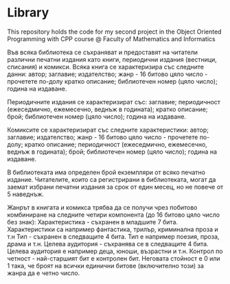 # Library
This repository holds the code for my second project in the Object Oriented Programming with CPP course @ Faculty of Mathematics and Informatics

Във всяка библиотека се съхраняват и предоставят на читатели различни печатни издания като книги, периодични издания (вестници, списания) и комикси. 
Всяка книга се характеризира със следните данни:
автор;
заглавие;
издателство;
жанр - 16 битово цяло число - прочетете по-долу
кратко описание;
библиотечен номер (цяло число);
година на издаване.

Периодичните издания се характеризират със:
заглавие;
периодичност (ежеседмично, ежемесечно, веднъж в годината);
кратко описание;
брой;
библиотечен номер (цяло число);
година на издаване.

Комиксите се характеризират със следните характеристики:
автор;
заглавие;
издателство;
жанр - 16 битово цяло число - прочетете по-долу;
кратко описание;
периодичност (ежеседмично, ежемесечно, веднъж в годината);
брой;
библиотечен номер (цяло число);
година на издаване.

В библиотеката има определен брой екземпляри от всяко печатно издание. Читателите, които са регистрирани в библиотеката, могат да заемат избрани печатни издания за срок от един месец, но не повече от 5 наведнъж.


Жанрът в книгата и комикса трябва да се получи чрез побитово комбиниране на следните четири компонента (до 16 битово цяло число без знак):
	Характеристика - съхранен в младшите 7 бита. Характеристики са например фантастика, трилър, криминална проза и т.н
	Тип - съхранен в следващите 4 бита. Тип е например поезия, проза, драма и т.н.
	Целева аудитория - съхранява се в следващите 4 бита. Целева аудитория е например деца, юноши, възрастни и т.н.
	Контрол по четност - най-старшият бит е контролен бит. Неговата стойност е 0 или 1 така, че броят на всички единични битове (включително този) за жанра да е четно число.
